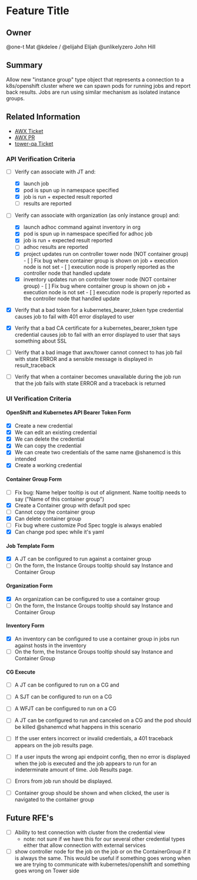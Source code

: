 # Feature Title

## Owner

@one-t Mat
@kdelee / @elijahd Elijah
@unlikelyzero John Hill

## Summary

Allow new "instance group" type object that represents a connection to a k8s/openshift cluster where we can spawn pods for running jobs and report back results. Jobs are run using similar mechanism as isolated instance groups.

## Related Information

- [AWX Ticket](https://github.com/ansible/awx/issues/1485)
- [AWX PR](https://github.com/ansible/tower/pulls/4189)
- [tower-qa Ticket](https://github.com/ansible/tower-qa/issues/3443)

### API Verification Criteria

- [ ] Verify can associate with JT and:
    - [x] launch job
    - [x] pod is spun up in namespace specified
    - [x] job is run + expected result reported
    - [ ] results are reported

- [ ] Verify can associate with organization (as only instance group) and:
    - [x] launch adhoc command against inventory in org
    - [x] pod is spun up in namespace specified for adhoc job
    - [x] job is run + expected result reported
    - [ ] adhoc results are reported
    - [x] project updates run on controller tower node (NOT container group)
          - [ ] Fix bug where container group is shown on job + execution node is not set
          - [ ] execution node is properly reported as the controller node that handled update
    - [x] inventory updates run on controller tower node (NOT container group)
          - [ ] Fix bug where container group is shown on job + execution node is not set
          - [ ] execution node is properly reported as the controller node that handled update

- [x] Verify that a bad token for a kubernetes_bearer_token type credential causes job to fail with 401 error displayed to user
- [x] Verify that a bad CA certificate for a kubernetes_bearer_token type credential causes job to fail with an error displayed to user that says something about SSL
- [ ] Verify that a bad image that awx/tower cannot connect to has job fail with state ERROR and a sensible message is displayed in result_traceback
- [ ] Verify that when a container becomes unavailable during the job run that the job fails with state ERROR and a traceback is returned
 


### UI Verification Criteria

#### OpenShift and Kubernetes API Bearer Token Form

 - [x] Create a new credential
 - [x] We can edit an existing credential
 - [x] We can delete the credential
 - [x] We can copy the credential
 - [x] We can create two credentials of the same name @shanemcd is this intended
 - [x] Create a working credential

#### Container Group Form

 - [ ] Fix bug: Name helper tooltip is out of alignment. Name tooltip needs to say ("Name of this container group")
 - [x] Create a Container group with default pod spec
 - [ ] Cannot copy the container group
 - [x] Can delete container group
 - [ ] Fix bug where customize Pod Spec toggle is always enabled
 - [x] Can change pod spec while it's yaml

#### Job Template Form

 - [x] A JT can be configured to run against a container group
 - [ ] On the form, the Instance Groups tooltip should say Instance and Container Group

#### Organization Form

 - [x] An organization can be configured to use a container group
 - [ ] On the form, the Instance Groups tooltip should say Instance and Container Group

#### Inventory Form

 - [x] An inventory can be configured to use a container group in jobs run against hosts in the inventory
 - [ ] On the form, the Instance Groups tooltip should say Instance and Container Group

#### CG Execute

- [ ] A JT can be configured to run on a CG and
- [ ] A SJT can be configured to run on a CG
- [ ] A WFJT can be configured to run on a CG
- [ ] A JT can be configured to run and canceled on a CG and the pod should be killed @shanemcd what happens in this scenario
- [ ] If the user enters incorrect or invalid credentials, a 401 traceback appears on the job results page.
- [ ] If a user inputs the wrong api endpoint config, then no error is displayed when the job is executed and the job appears to run for an indeterminate amount of time.
Job Results page.

- [ ] Errors from job run should be displayed.
- [ ] Container group should be shown and when clicked, the user is navigated to the container group

## Future RFE's

- [ ] Ability to test connection with cluster from the credential view
    - note: not sure if we have this for our several other credential types either that allow connection with external services
- [ ] show controller node for the job on the job or on the ContainerGroup if it is always the same. This would be useful if something goes wrong when we are trying to communicate with kubernetes/openshift and something goes wrong on Tower side
